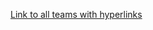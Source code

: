 [Link to all teams with hyperlinks](https://drive.google.com/drive/folders/1jMUHwrdZozrSFi17BMk8a56TSlKJTf-a?usp=drive_link)
